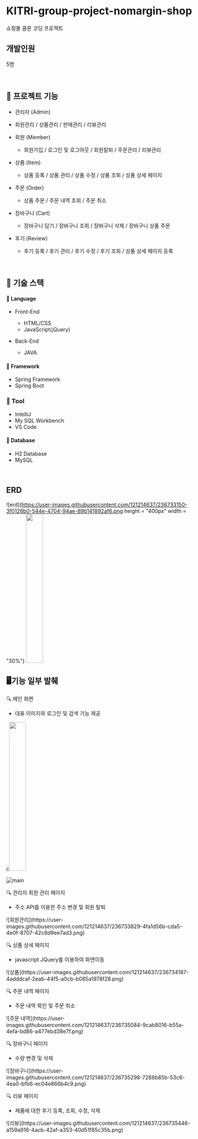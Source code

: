# KITRI-group-project-nomargin-shop

쇼핑몰 클론 코딩 프로젝트



## 개발인원    

5명

<br/>


## 📝 프로젝트 기능


+  관리자 (Admin)
  - 회원관리 / 상품관리 / 판매관리 / 리뷰관리


+ 회원 (Member)
  - 회원가입 / 로그인 및 로그아웃 / 회원탈퇴 / 주문관리 / 리뷰관리


+ 상품 (Item)
  - 상품 등록 / 상품 관리 / 상품 수정 / 상품 조회 / 상품 상세 페이지


+ 주문 (Order)
  - 상품 주문 / 주문 내역 조회 / 주문 취소
 
 
+ 장바구니 (Cart)
  - 장바구니 담기 / 장바구니 조회 / 장바구니 삭제 / 장바구니 상품 주문


+ 후기 (Review)
  - 후기 등록 / 후기 관리 / 후기 수정 / 후기 조회 / 상품 상세 페이지 등록

<br/>


## 📕 기술 스택

#### 📙 Language

+ Front-End
  - HTML/CSS
  - JavaScript(jQuery)
  

+ Back-End
  - JAVA

#### 📙 Framework

+ Spring Framework
+ Spring Boot


### 📙 Tool


+ IntelliJ
+ My SQL Workbench
+ VS Code


#### 📙 Database

+ H2 Database
+ MySQL

<br/>



## ERD

![erd](https://user-images.githubusercontent.com/121214637/236733150-3f0126b0-544e-4704-94ae-89b141892af6.png height = "400px" width = "30%")
<img src = "https://user-images.githubusercontent.com/121214637/236733150-3f0126b0-544e-4704-94ae-89b141892af6.png" height = "400px" width = "30%">




## 🖥기능 일부 발췌



🔍 메인 화면 
+ 대표 이미지와 로그인 및 검색 기능 제공
<p align="center"></p>
c<img src = "https://user-images.githubusercontent.com/121214637/236735666-5085502f-df42-4fb7-af47-9b4be047f91f.png" height = "400px" width = "30%">

![main](https://user-images.githubusercontent.com/121214637/236735666-5085502f-df42-4fb7-af47-9b4be047f91f.png)



🔍 관리자 회원 관리 페이지
+ 주소 API를 이용한 주소 변경 및 회원 탈퇴 
<p align="center"></p>
![회원관리](https://user-images.githubusercontent.com/121214637/236733829-4fa1d56b-cda5-4e0f-8707-42c8d9ee7ad3.png)



🔍 상품 상세 페이지
+ javascript JQuery를 이용하여 화면이동
<p align="center"></p>
![상품](https://user-images.githubusercontent.com/121214637/236734187-4adddcaf-2eab-44f5-a0cb-b085a1978f28.png)



🔍 주문 내역 페이지
+ 주문 내역 확인 및 주문 취소
<p align="center"></p>
![주문 내역](https://user-images.githubusercontent.com/121214637/236735084-9cab8016-b55a-4efa-bd86-a477ebd38e7f.png)



🔍 장바구니 페이지
+ 수량 변경 및 삭제
<p align="center"></p>
![장바구니](https://user-images.githubusercontent.com/121214637/236735298-7288b85b-53c6-4ea0-bfb6-ec04e866b4c9.png)



🔍 리뷰 페이지
+ 제품에 대한 후기 등록, 조회, 수정, 삭제
<p align="center"></p>
  ![리뷰](https://user-images.githubusercontent.com/121214637/236735446-a159a916-4acb-42af-a353-40d51f85c35b.png)




